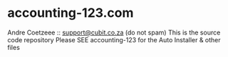 # accounting-123.com
Andre Coetzeee :: support@cubit.co.za (do not spam)
This is the source code repository
Please SEE accounting-123 for the Auto Installer & other files
